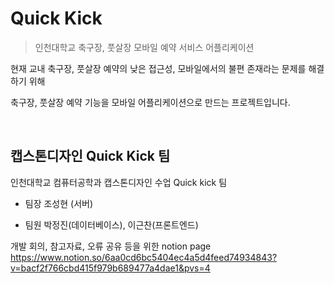 # Quick Kick

> 인천대학교 축구장, 풋살장 모바일 예약 서비스 어플리케이션

현재 교내 축구장, 풋살장 예약의 낮은 접근성, 모바일에서의 불편 존재라는 문제를 해결하기 위해

축구장, 풋살장 예약 기능을 모바일 어플리케이션으로 만드는 프로젝트입니다.

<br>

## 캡스톤디자인 Quick Kick 팀

인천대학교 컴퓨터공학과 캡스톤디자인 수업 Quick kick 팀

- 팀장 조성현 (서버)

- 팀원 박정진(데이터베이스), 이근찬(프론트엔드)


개발 회의, 참고자료, 오류 공유 등을 위한 notion page
https://www.notion.so/6aa0cd6bc5404ec4a5d4feed74934843?v=bacf2f766cbd415f979b689477a4dae1&pvs=4


